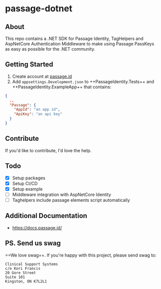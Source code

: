 # passage-dotnet

## About
This repo contains a .NET SDK for Passage Identity, TagHelpers and AspNetCore Authentication Middleware to make using Passage PassKeys as easy as possible for the .NET community.

## Getting Started

1. Create account at [passage.id](https://passage.id/)
2. Add `appsettings.Development.json` to ++PassageIdentity.Tests++ and ++PassageIdentity.ExampleApp++ that contains:

```json
{
  ..
  "Passage": {
    "AppId": "an app id",
    "ApiKey": "an api key"
  }
}
```

## Contribute

If you'd like to contribute, I'd love the help.

## Todo

- [X] Setup packages
- [X] Setup CI/CD
- [X] Setup example
- [ ] Middleware integration with AspNetCore Identity
- [ ] Taghelpers include passage elements script automatically

## Additional Documentation

- https://docs.passage.id/

## PS. Send us swag

==We love swag==. If you're happy with this project, please send swag to:

```
Clinical Support Systems
c/o Kori Francis
20 Gore Street
Suite 101
Kingston, ON K7L2L1
```
